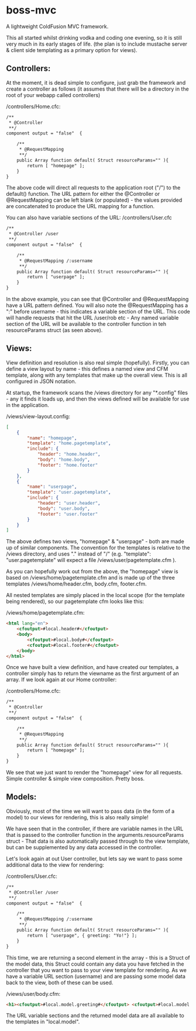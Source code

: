boss-mvc
========

A lightweight ColdFusion MVC framework.

This all started whilst drinking vodka and coding one evening, so it is still very much in its early stages of life.  (the plan is to include mustache server & client side templating as a primary option for views).



Controllers:
--------
At the moment, it is dead simple to configure, just grab the framework and create a controller as follows (it assumes that there will be a directory in the root of your webapp called controllers)

/controllers/Home.cfc:
```coldfusion
/**
 * @Controller
 **/
component output = "false"  {

	/**
	 * @RequestMapping
	 **/
	public Array function default( Struct resourceParams="" ){
		return [ "homepage" ];
	}
}
```

The above code will direct all requests to the application root ("/") to the default() function. The URL pattern for either the @Controller or @RequestMapping can be left blank (or populated) - the values provided are concatenated to produce the URL mapping for a function.



You can also have variable sections of the URL:
/controllers/User.cfc
```coldfusion
/**
 * @Controller /user
 **/
component output = "false"  {

	/**
	 * @RequestMapping /:username
	 **/
	public Array function default( Struct resourceParams="" ){
		return [ "userpage" ];
	}
}
```

In the above example, you can see that @Controller and @RequestMapping have a URL pattern defined. You will also note the @RequestMapping has a ":" before username - this indicates a variable section of the URL. This code will handle requests that hit the URL /user/rob etc - Any named variable section of the URL will be available  to the controller function in teh resourceParams struct (as seen above). 



Views:
--------

View definition and resolution is also real simple (hopefully). Firstly, you can define a view layout by name - this defines a named view and CFM template, along with any templates that make up the overall view. This is all configured in JSON notation.

At startup, the framework scans the /views directory for any "*.config" files - any it finds it loads up, and then the views defined will be available for use in the application.

/views/view-layout.config:
```json
[
	{
		"name": "homepage",
		"template": "home.pagetemplate",
		"include": {
			"header": "home.header",
			"body": "home.body",
			"footer": "home.footer"
		}
	},
	{
		"name": "userpage",
		"template": "user.pagetemplate",
		"include": {
			"header": "user.header",
			"body": "user.body",
			"footer": "user.footer"
		}
	}
]
```

The above defines two views, "homepage" & "userpage" - both are made up of similar components. The convention for the templates is relative to the /views directory, and uses "." instead of "/"  (e.g. "template": "user.pagetemplate"  will expect a file /views/user/pagetemplate.cfm ).

As you can hopefully work out from the above, the "homepage" view is based on /views/home/pagetemplate.cfm and is made up of the three templates /views/home/header.cfm, body.cfm, footer.cfm.

All nested templates are simply placed in the local scope (for the template being rendered), so our pagetemplate cfm looks like this:

/views/home/pagetemplate.cfm:
```html
<html lang="en">
	<cfoutput>#local.header#</cfoutput>
	<body>
		<cfoutput>#local.body#</cfoutput>
		<cfoutput>#local.footer#</cfoutput>
	</body>
</html>
```


Once we have built a view definition, and have created our templates, a controller simply has to return the viewname as the first argument of an array. If we look again at our Home controller:

/controllers/Home.cfc:
```coldfusion
/**
 * @Controller
 **/
component output = "false"  {

	/**
	 * @RequestMapping
	 **/
	public Array function default( Struct resourceParams="" ){
		return [ "homepage" ];
	}
}
```

We see that we just want to render the "homepage" view for all requests. Simple controller & simple view composition. Pretty boss.


Models:
--------

Obviously, most of the time we will want to pass data (in the form of a model) to our views for rendering, this is also really simple!

We have seen that in the controller, if there are variable names in the URL that is passed to the controller function in the arguments.resourceParams struct - That data is also automatically passed through to the view template, but can be supplemented by any data accessed in the controller.

Let's look again at out User controller, but lets say we want to pass some additional data to the view for rendering:

/controllers/User.cfc:
```coldfusion
/**
 * @Controller /user
 **/
component output = "false"  {

	/**
	 * @RequestMapping /:username
	 **/
	public Array function default( Struct resourceParams="" ){
		return [ "userpage", { greeting: "Yo!"} ];
	}
}
```

This time, we are returning a second element in the array - this is a Struct of the model data, this Struct could contain any data you have fetched in the controller that you want to pass to your view template for rendering. As we have a variable URL section (username) and are passing some model data back to the view, both of these can be used.

/views/user/body.cfm:
```html
<h1><cfoutput>#local.model.greeting#</cfoutput> <cfoutput>#local.model.username#</cfoutput>!</h1>
```

The URL variable sections and the returned model data are all available to the templates in "local.model".
